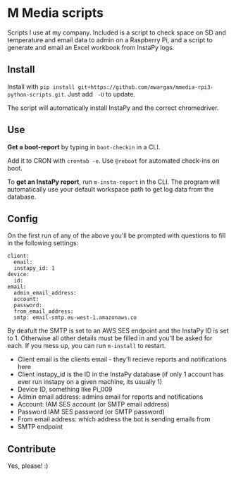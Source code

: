 # M Media scripts

Scripts I use at my company. Included is a script to check space on SD and temperature and email data to admin on a Raspberry Pi, and a script to generate and email an Excel workbook from InstaPy logs.

## Install
Install with
`pip install git+https://github.com/mwargan/mmedia-rpi3-python-scripts.git`. Just add ` -U` to update.

The script will automatically install InstaPy and the correct chromedriver.

## Use
**Get a boot-report** by typing in `boot-checkin` in a CLI.

Add it to CRON with `crontab -e`. Use `@reboot` for automated check-ins on boot.

To **get an InstaPy report**, run `m-insta-report` in the CLI. The program will automatically use your default workspace path to get log data from the database.

## Config
On the first run of any of the above you'll be prompted with questions to fill in the following settings:
```
client:
  email: 
  instapy_id: 1
device:
  id: 
email:
  admin_email_address: 
  account: 
  password: 
  from_email_address: 
  smtp: email-smtp.eu-west-1.amazonaws.co
```
By deafult the SMTP is set to an AWS SES endpoint and the InstaPy ID is set to 1. Otherwise all other details must be filled in and you'll be asked for each. If you mess up, you can run `m-install` to restart.
- Client email is the clients email - they'll recieve reports and notifications here
- Client instapy_id is the ID in the InstaPy database (if only 1 account has ever run instapy on a given machine, its usually 1)
- Device ID, something like Pi_009
- Admin email address: admins email for reports and notifications
- Account: IAM SES account (or SMTP email address)
- Password IAM SES password (or SMTP password)
- From email address: which address the bot is sending emails from
- SMTP endpoint

## Contribute
Yes, please! :)